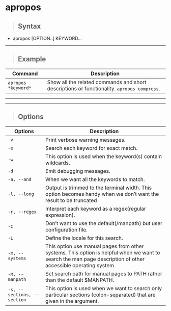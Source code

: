 # apropos

> ## **Syntax** 

- apropos [OPTION..] KEYWORD...

---

> ## **Example** 

| **Command**   | **Description**   |
| --------------|-------------------|
| `apropos *keyword*` | Show all the related commands and short descriptions or functionality. `apropos compress`. |

---
---

> ## **Options** 

| **Options** |**Description**   |
| --------------|-------------------|
| `-v` | Print verbose warning messages. |
| `-e` | Search each keyword for exact match.  |
| `-w` | This option is used when the keyword(s) contain wildcards. |
| `-d` | Emit debugging messages. |
| `-a, --and` | When we want all the keywords to match. |
| `-l, --long` | Output is trimmed to the terminal width. This option becomes handy when we don’t want the result to be truncated |
| `-r, --regex` | Interpret each keyword as a regex(regular expression). |
| `-C` | Don’t want to use the default(/manpath) but user configuration file. |
| `-L` | Define the locale for this search.  |
| `-m, --systems` | This option use manual pages from other systems.  This option is helpful when we want to search the man page description of other accessible operating system |
| `-M, --manpath` | Set search path for manual pages to PATH rather than the default $MANPATH.  |
| `-s, --sections, --section` | This option is used when we want to search only particular sections (colon-separated) that are given in the argument. |


